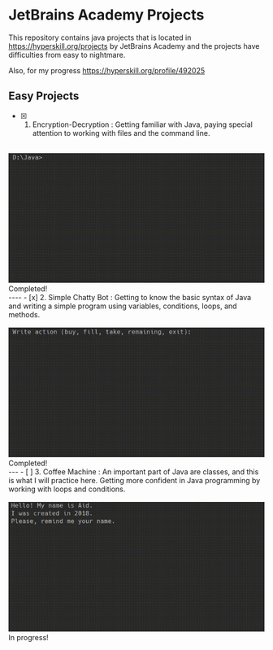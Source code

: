 # JetBrains Academy Projects
This repository contains java projects that is located in https://hyperskill.org/projects by JetBrains Academy and the projects have difficulties from easy to nightmare.

Also, for my progress https://hyperskill.org/profile/492025


Easy Projects
--------------
- [x] 1. Encryption-Decryption : Getting familiar with Java, paying special attention to working with files and the command line.<br/><br/>
<img src ="Encryption-Decryption/task/test/demonstration.gif" width="600">
<br/>
Completed!<br/>
----
- [x] 2. Simple Chatty Bot : Getting to know the basic syntax of Java and writing a simple program using variables, conditions, loops, and methods.<br/> <br/>
<img src ="Coffee%20Machine/task/test/demonstration.gif" width="600">
<br/>Completed!<br/>
---
- [ ] 3. Coffee Machine : An important part of Java are classes, and this is what I will practice here. Getting more confident in Java programming by working with loops and conditions.<br/> <br/>
<img src ="Simple%20Chatty%20Bot/task/test/demonstration.gif" width="600">
<br/>In progress!<br/>

